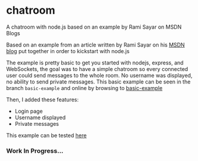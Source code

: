# chatroom

A chatroom with node.js based on an example by Rami Sayar on MSDN Blogs

Based on an example from an article written by Rami Sayar on his [MSDN blog](http://blogs.msdn.com/b/cdndevs/archive/2014/09/04/node-js-tutorial-series-a-chatroom-for-all-part-1-introduction-to-node.aspx) put together in order to kickstart with node.js

The example is pretty basic to get you started with nodejs, express, and WebSockets, the goal was to have a simple chatroom so every connected user could send messages to the whole room. No username was displayed, no ability to send private messages. This basic example can be seen in the branch `basic-example` and online by browsing to [basic-example](http://ec2-54-85-218-76.compute-1.amazonaws.com:3000/)

Then, I added these features:

- Login page
- Username displayed
- Private messages

This example can be tested [here](http://ec2-54-85-218-76.compute-1.amazonaws.com:3000/)

### Work In Progress...